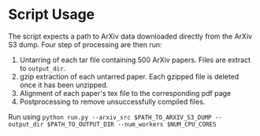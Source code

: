 # Script Usage

The script expects a path to ArXiv data downloaded directly from the ArXiv S3 dump. Four step of processing are then run:

1. Untarring of each tar file containing 500 ArXiv papers. Files are extract to `output_dir`.
2. gzip extraction of each untarred paper. Each gzipped file is deleted once it has been unzipped.
3. Alignment of each paper's tex file to the corresponding pdf page
4. Postprocessing to remove unsuccessfully compiled files.

Run using `python run.py --arxiv_src $PATH_TO_ARXIV_S3_DUMP --output_dir $PATH_TO_OUTPUT_DIR --num_workers $NUM_CPU_CORES`